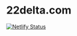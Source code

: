 # 22delta.com
[![Netlify Status](https://api.netlify.com/api/v1/badges/35e6f849-d9bf-4637-be2a-66c7f3c2c22f/deploy-status)](https://app.netlify.com/sites/flamboyant-cray-8616e2/deploys)
